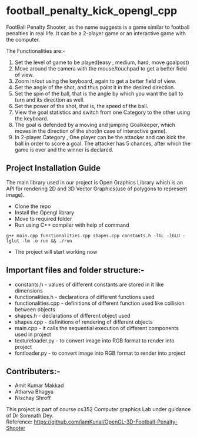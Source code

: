 # football_penalty_kick_opengl_cpp
FootBall Penalty Shooter, as the name suggests is a game similar to football penalties in real life. It can be a 2-player game or an interactive game with the computer.

The Functionalities are:-
1. Set the level of game to be played(easy , medium, hard, move goalpost)
2. Move around the camera with the mouse/touchpad to get a better field of view.
3. Zoom in/out using the keyboard, again to get a better field of view.
4. Set the angle of the shot, and thus point it in the desired direction.
5. Set the spin of the ball, that is the angle by which you want the ball to turn and its direction as well.
6. Set the power of the shot, that is, the speed of the ball.
7. View the goal statistics and switch from one Category to the other using the keyboard.
8. The goal is defended by a moving and jumping Goalkeeper, which moves in the direction of the shot(in case of interactive game).
9. In 2-player Category , One player can be the attacker and can kick the ball in order to score a goal. The attacker has 5 chances, after which the game is over and the winner is declared.

<h2>Project Installation Guide</h2>

The main library used in our project is Open Graphics Library which is an API for rendering 2D and 3D Vector Graphics(use of polygons to represent image).

 - Clone the repo
 - Install the Opengl library
 - Move to required folder
 - Run using C++ compiler with help of command 

```
g++ main.cpp functionalities.cpp shapes.cpp constants.h -lGL -lGLU -lglut -lm -o run && ./run
```

 - The project will start working now

<h2>Important files and folder structure:-</h2>

 - constants.h - values of different constants are stored in it like dimensions
 - functionalities.h - declarations of different functions used
 - functionalities.cpp - definitions of different function used like collision between objects
 - shapes.h - declarations of different object used
 - shapes.cpp - definitions of rendering of different objects
 - main.cpp - it calls the sequential execution of different components used in project
 - textureloader.py - to convert image into RGB format to render into project
 - fontloader.py - to convert image into RGB format to render into project

<h2>Contributers:-</h2>

 - Amit Kumar Makkad
 - Atharva Bhagya
 - Nischay Shroff
 
This project is part of course cs352 Computer graphics Lab under guidance of Dr Somnath Dey.<br>
Reference: https://github.com/iamKunal/OpenGL-3D-Football-Penalty-Shooter
  
